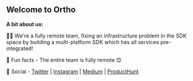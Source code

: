 ## Welcome to Ortho

 
**A bit about us:**

🙋‍♀️ We're a fully remote team, fixing an infrastructure problem in the SDK space by building a multi-platform SDK which has all services pre-integrated!  

🍿 Fun facts - The entire team is fully remote 😊

💬 Social - [Twitter](https://twitter.com/tryortho) | [Instagram](https://www.instagram.com/tryortho/) | [Medium](https://medium.com/tryortho) | [ProductHunt](https://www.producthunt.com/posts/ortho)
  
